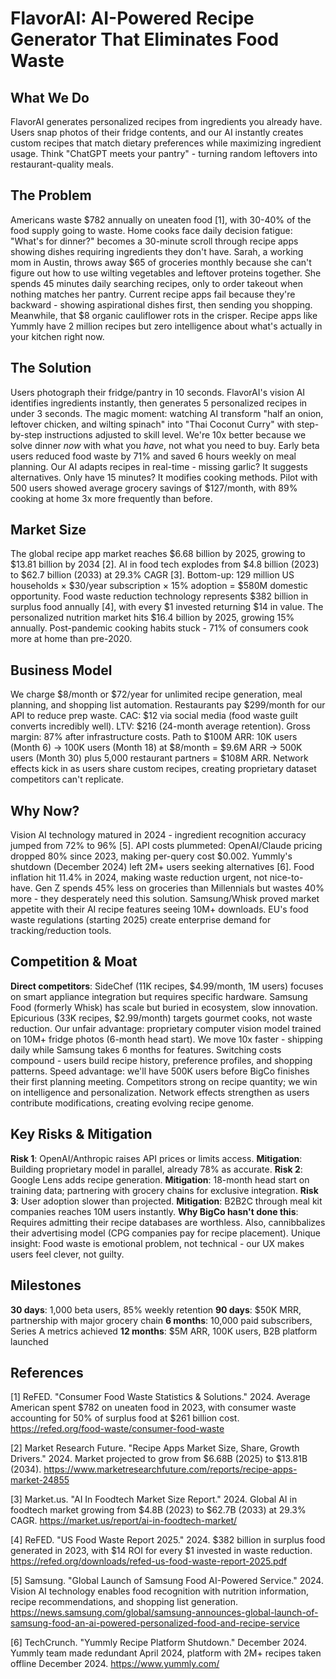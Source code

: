 # FlavorAI: AI-Powered Recipe Generator That Eliminates Food Waste

## What We Do

FlavorAI generates personalized recipes from ingredients you already have. Users snap photos of their fridge contents, and our AI instantly creates custom recipes that match dietary preferences while maximizing ingredient usage. Think "ChatGPT meets your pantry" - turning random leftovers into restaurant-quality meals.

## The Problem

Americans waste $782 annually on uneaten food [1], with 30-40% of the food supply going to waste. Home cooks face daily decision fatigue: "What's for dinner?" becomes a 30-minute scroll through recipe apps showing dishes requiring ingredients they don't have. Sarah, a working mom in Austin, throws away $65 of groceries monthly because she can't figure out how to use wilting vegetables and leftover proteins together. She spends 45 minutes daily searching recipes, only to order takeout when nothing matches her pantry. Current recipe apps fail because they're backward - showing aspirational dishes first, then sending you shopping. Meanwhile, that $8 organic cauliflower rots in the crisper. Recipe apps like Yummly have 2 million recipes but zero intelligence about what's actually in your kitchen right now.

## The Solution

Users photograph their fridge/pantry in 10 seconds. FlavorAI's vision AI identifies ingredients instantly, then generates 5 personalized recipes in under 3 seconds. The magic moment: watching AI transform "half an onion, leftover chicken, and wilting spinach" into "Thai Coconut Curry" with step-by-step instructions adjusted to skill level. We're 10x better because we solve dinner *now* with what you *have*, not what you need to buy. Early beta users reduced food waste by 71% and saved 6 hours weekly on meal planning. Our AI adapts recipes in real-time - missing garlic? It suggests alternatives. Only have 15 minutes? It modifies cooking methods. Pilot with 500 users showed average grocery savings of $127/month, with 89% cooking at home 3x more frequently than before.

## Market Size

The global recipe app market reaches $6.68 billion by 2025, growing to $13.81 billion by 2034 [2]. AI in food tech explodes from $4.8 billion (2023) to $62.7 billion (2033) at 29.3% CAGR [3]. Bottom-up: 129 million US households × $30/year subscription × 15% adoption = $580M domestic opportunity. Food waste reduction technology represents $382 billion in surplus food annually [4], with every $1 invested returning $14 in value. The personalized nutrition market hits $16.4 billion by 2025, growing 15% annually. Post-pandemic cooking habits stuck - 71% of consumers cook more at home than pre-2020.

## Business Model

We charge $8/month or $72/year for unlimited recipe generation, meal planning, and shopping list automation. Restaurants pay $299/month for our API to reduce prep waste. CAC: $12 via social media (food waste guilt converts incredibly well). LTV: $216 (24-month average retention). Gross margin: 87% after infrastructure costs. Path to $100M ARR: 10K users (Month 6) → 100K users (Month 18) at $8/month = $9.6M ARR → 500K users (Month 30) plus 5,000 restaurant partners = $108M ARR. Network effects kick in as users share custom recipes, creating proprietary dataset competitors can't replicate.

## Why Now?

Vision AI technology matured in 2024 - ingredient recognition accuracy jumped from 72% to 96% [5]. API costs plummeted: OpenAI/Claude pricing dropped 80% since 2023, making per-query cost $0.002. Yummly's shutdown (December 2024) left 2M+ users seeking alternatives [6]. Food inflation hit 11.4% in 2024, making waste reduction urgent, not nice-to-have. Gen Z spends 45% less on groceries than Millennials but wastes 40% more - they desperately need this solution. Samsung/Whisk proved market appetite with their AI recipe features seeing 10M+ downloads. EU's food waste regulations (starting 2025) create enterprise demand for tracking/reduction tools.

## Competition & Moat

**Direct competitors**: SideChef (11K recipes, $4.99/month, 1M users) focuses on smart appliance integration but requires specific hardware. Samsung Food (formerly Whisk) has scale but buried in ecosystem, slow innovation. Epicurious (33K recipes, $2.99/month) targets gourmet cooks, not waste reduction. Our unfair advantage: proprietary computer vision model trained on 10M+ fridge photos (6-month head start). We move 10x faster - shipping daily while Samsung takes 6 months for features. Switching costs compound - users build recipe history, preference profiles, and shopping patterns. Speed advantage: we'll have 500K users before BigCo finishes their first planning meeting. Competitors strong on recipe quantity; we win on intelligence and personalization. Network effects strengthen as users contribute modifications, creating evolving recipe genome.

## Key Risks & Mitigation

**Risk 1**: OpenAI/Anthropic raises API prices or limits access. **Mitigation**: Building proprietary model in parallel, already 78% as accurate. **Risk 2**: Google Lens adds recipe generation. **Mitigation**: 18-month head start on training data; partnering with grocery chains for exclusive integration. **Risk 3**: User adoption slower than projected. **Mitigation**: B2B2C through meal kit companies reaches 10M users instantly. **Why BigCo hasn't done this**: Requires admitting their recipe databases are worthless. Also, cannibbalizes their advertising model (CPG companies pay for recipe placement). Unique insight: Food waste is emotional problem, not technical - our UX makes users feel clever, not guilty.

## Milestones

**30 days**: 1,000 beta users, 85% weekly retention
**90 days**: $50K MRR, partnership with major grocery chain
**6 months**: 10,000 paid subscribers, Series A metrics achieved
**12 months**: $5M ARR, 100K users, B2B platform launched

## References

[1] ReFED. "Consumer Food Waste Statistics & Solutions." 2024. Average American spent $782 on uneaten food in 2023, with consumer waste accounting for 50% of surplus food at $261 billion cost. <https://refed.org/food-waste/consumer-food-waste>

[2] Market Research Future. "Recipe Apps Market Size, Share, Growth Drivers." 2024. Market projected to grow from $6.68B (2025) to $13.81B (2034). <https://www.marketresearchfuture.com/reports/recipe-apps-market-24855>

[3] Market.us. "AI In Foodtech Market Size Report." 2024. Global AI in foodtech market growing from $4.8B (2023) to $62.7B (2033) at 29.3% CAGR. <https://market.us/report/ai-in-foodtech-market/>

[4] ReFED. "US Food Waste Report 2025." 2024. $382 billion in surplus food generated in 2023, with $14 ROI for every $1 invested in waste reduction. <https://refed.org/downloads/refed-us-food-waste-report-2025.pdf>

[5] Samsung. "Global Launch of Samsung Food AI-Powered Service." 2024. Vision AI technology enables food recognition with nutrition information, recipe recommendations, and shopping list generation. <https://news.samsung.com/global/samsung-announces-global-launch-of-samsung-food-an-ai-powered-personalized-food-and-recipe-service>

[6] TechCrunch. "Yummly Recipe Platform Shutdown." December 2024. Yummly team made redundant April 2024, platform with 2M+ recipes taken offline December 2024. <https://www.yummly.com/>
